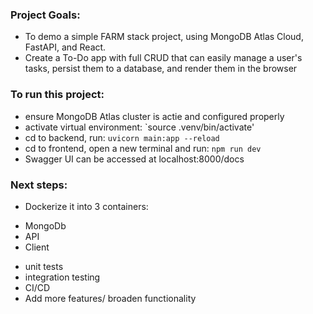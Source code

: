### Project Goals:
- To demo a simple FARM stack project, using MongoDB Atlas Cloud, FastAPI, and React.
- Create a To-Do app with full CRUD that can easily manage a user's tasks, persist them to a database, and render them in the browser

### To run this project:
- ensure MongoDB Atlas cluster is actie and configured properly
- activate virtual environment: `source .venv/bin/activate'
- cd to backend, run: `uvicorn main:app --reload`
- cd to frontend, open a new terminal and run: `npm run dev`
- Swagger UI can be accessed at localhost:8000/docs

### Next steps:
- Dockerize it into 3 containers:
* MongoDb
* API
* Client

- unit tests
- integration testing
- CI/CD
- Add more features/ broaden functionality
